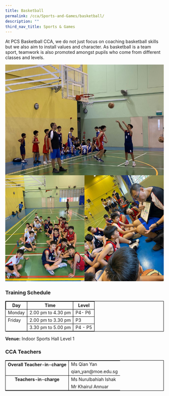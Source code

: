 ```yaml
---
title: Basketball
permalink: /cca/Sports-and-Games/basketball/
description: ""
third_nav_title: Sports & Games
---
```

At PCS Basketball CCA, we do not just focus on coaching basketball skills but we also aim to install values and character.
As basketball is a team sport, teamwork is also promoted amongst pupils who come from different classes and levels. 

![](/images/basketball05.jpg)

### Training Schedule


<table style="border-collapse: collapse; border: 1px solid black;">
  <thead>
    <tr>
      <th style="border: 1px solid black;">Day</th>
      <th style="border: 1px solid black;">Time</th>
      <th style="border: 1px solid black;">Level</th>
    </tr>
  </thead>
  <tbody>
    <tr>
      <td style="border: none;border-right: 1px solid black">Monday</td>
      <td style="border: 1px solid black;">2.00 pm to 4.30 pm</td>
      			<td style="border: 1px solid black;">P4- P6</td>
    </tr>
    <tr> 
      <td style="border: none; border-top: 1px solid black; border-right: 1px solid black">Friday</td>
      <td style="border: 1px solid black;">2.00 pm to 3.30 pm</td>
      			<td style="border: 1px solid black;">P3</td>
    </tr>
    <tr> 
<td style="border-right: 1px solid black"></td> 
			<td style="border: 1px solid black;">3.30 pm to 5.00 pm</td>
      <td style="border: 1px solid black;">P4 - P5</td>
    </tr>
    <tr>
  </tr></tbody>
</table>

**Venue:**
 Indoor Sports Hall Level 1
 
 ### CCA Teachers

<table style="border-collapse: collapse; border: 1px solid black;">
  <tbody>
    <tr>
      <th style="border: none; border-right: 1px solid black">Overall Teacher-in-charge
      </th><td style="border: none;">Ms Qian Yan</td>
		 </tr>
    <tr>
      <td style="border-bottom: 1px solid black; border-right: 1px solid black"></td>
      <td style="border-bottom: 1px solid black;">qian_yan@moe.edu.sg</td>
    </tr>
    <tr>
      <th style="border: none; border-right: 1px solid black">Teachers-in-charge
      </th><td style="border: none;">Ms Nurulbahiah Ishak</td>
    </tr>
    <tr>
      <td style="border: none;border-right: 1px solid black"></td>
      <td style="border: none;">Mr Khairul Annuar </td>
    </tr>
    <tr>
    </tr>
  </tbody>
</table>